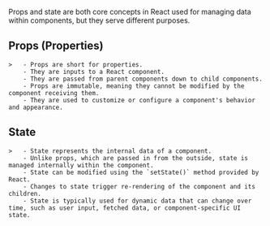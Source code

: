 Props and state are both core concepts in React used for managing data within components, but they serve different purposes.

## Props (Properties)

    >   - Props are short for properties.
        - They are inputs to a React component.
        - They are passed from parent components down to child components.
        - Props are immutable, meaning they cannot be modified by the component receiving them.
        - They are used to customize or configure a component's behavior and appearance.

## State

    >   - State represents the internal data of a component.
        - Unlike props, which are passed in from the outside, state is managed internally within the component.
        - State can be modified using the `setState()` method provided by React.
        - Changes to state trigger re-rendering of the component and its children.
        - State is typically used for dynamic data that can change over time, such as user input, fetched data, or component-specific UI state.
